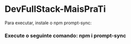 # DevFullStack-MaisPraTi


Para executar, instale o npm prompt-sync:

### Execute o seguinte comando: npm i prompt-sync